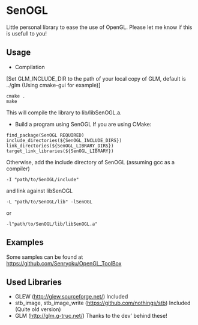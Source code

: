 # SenOGL

Little personal library to ease the use of OpenGL.
Please let me know if this is usefull to you!

## Usage

* Compilation

[Set GLM_INCLUDE_DIR to the path of your local copy of GLM, default is ../glm (Using cmake-gui for example)]

```
cmake . 
make
```
This will compile the library to lib/libSenOGL.a.

* Build a program using SenOGL
If you are using CMake:
```
find_package(SenOGL REQUIRED)
include_directories(${SenOGL_INCLUDE_DIRS})
link_directories(${SenOGL_LIBRARY_DIRS})
target_link_libraries(${SenOGL_LIBRARY})
```
Otherwise, add the include directory of SenOGL (assuming gcc as a compiler)
```
-I "path/to/SenOGL/include"
```
and link against libSenOGL
```
-L "path/to/SenOGL/lib" -lSenOGL
```
or
```
-l"path/to/SenOGL/lib/libSenOGL.a"
```	
## Examples

Some samples can be found at https://github.com/Senryoku/OpenGL_ToolBox

## Used Libraries

* GLEW (http://glew.sourceforge.net/) Included
* stb_image, stb_image_write (https://github.com/nothings/stb) Included (Quite old version)
* GLM (http://glm.g-truc.net/)
Thanks to the dev' behind these!
